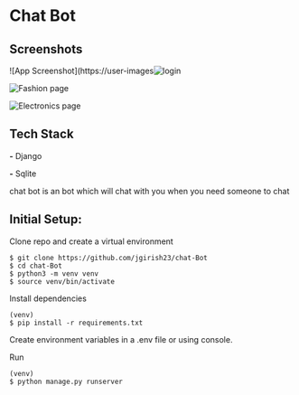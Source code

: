 # Chat Bot

## Screenshots

![App Screenshot](https://user-images![login](https://user-images.githubusercontent.com/76240891/210323111-4603d248-e3f4-4328-8ee0-9977b84950c3.png)

![Fashion page](https://user-images.githubusercontent.com/76240891/210322170-28c823d7-456d-4815-a1d3-09a40a65a281.png)

![Electronics page](https://user-images.githubusercontent.com/76240891/210322178-91492904-fab5-4fee-bc62-dd376cf5b902.png)

## Tech Stack

**-** Django

**-** Sqlite

chat bot is an bot which will chat with you when you need someone to chat


## Initial Setup:

Clone repo and create a virtual environment

```
$ git clone https://github.com/jgirish23/chat-Bot
$ cd chat-Bot
$ python3 -m venv venv
$ source venv/bin/activate
```

Install dependencies

```
(venv)
$ pip install -r requirements.txt
```

Create environment variables in a .env file
or using console.

Run

```
(venv)
$ python manage.py runserver
```
